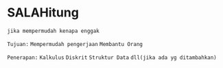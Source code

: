 # SALAHitung

 
```jika mempermudah kenapa enggak```

```Tujuan:``` ```Mempermudah pengerjaan``` ```Membantu Orang```

```Penerapan:```
```Kalkulus```
```Diskrit```
```Struktur Data```
```dll(jika ada yg ditambahkan)```
